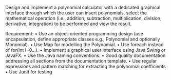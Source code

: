 Design and implement a polynomial calculator with a dedicated graphical interface through which the user can insert polynomials, select the mathematical operation (i.e., addition, subtraction, multiplication, division, derivative, integration) to be performed and view the result. 

Requirement:
  • Use an object-oriented programming design (use encapsulation, define
  appropriate classes e.g., Polynomial and optionally Monomial).
  • Use Map for modelling the Polynomial.
  • Use foreach instead of for(int i=0…).
  • Implement a graphical user interface using Java Swing or JavaFX.
  • Use the Java naming conventions.
  • Good quality documentation addressing all sections from the documentation
  template.
  • Use regular expressions and pattern matching for extracting the polynomial
  coefficients
  • Use Junit for testing

